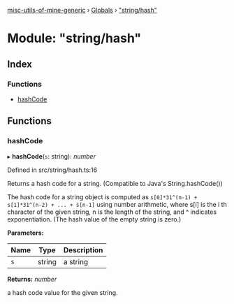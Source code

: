 [misc-utils-of-mine-generic](../README.md) › [Globals](../globals.md) › ["string/hash"](_string_hash_.md)

# Module: "string/hash"

## Index

### Functions

* [hashCode](_string_hash_.md#hashcode)

## Functions

###  hashCode

▸ **hashCode**(`s`: string): *number*

Defined in src/string/hash.ts:16

Returns a hash code for a string.
(Compatible to Java's String.hashCode())

The hash code for a string object is computed as
    `s[0]*31^(n-1) + s[1]*31^(n-2) + ... + s[n-1]`
using number arithmetic, where s[i] is the i th character
of the given string, n is the length of the string,
and ^ indicates exponentiation.
(The hash value of the empty string is zero.)

**Parameters:**

Name | Type | Description |
------ | ------ | ------ |
`s` | string | a string |

**Returns:** *number*

a hash code value for the given string.
